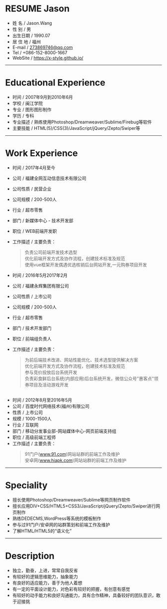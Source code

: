 # RESUME Jason

 - 姓 名 / Jason.Wang
 - 性 别 / 男
 - 出生日期 / 1990.07
 - 居 住 地 / 福州
 - E-mail / 273869746@qq.com
 - Tel / +086-152-8000-1667
 - WebSite / https://x-style.github.io/

---

# Educational Experience
 - 时间 / 2007年9月到2010年6月
 - 学校 / 闽江学院
 - 专业 / 图形图形制作
 - 学历 / 专科
 - 专业描述 / 熟练使用Photoshop/Dreamweaver/Sublime/Firebug等软件
 - 主要技能 / HTML(5)/CSS(3)/JavaScript/jQuery/Zepto/Swiper等

---

# Work Experience


 - 时间 / 2017年4月至今
 - 公司 / 福建全网互动信息技术有限公司
 - 公司性质 / 民营企业
 - 公司规模 / 200-500人
 - 行业 / 超市零售
 - 部门 / 新媒体中心 - 技术开发部
 - 职位 / WEB前端开发职
 - 工作描述 / 主要负责：
    > 负责公司前端开发技术选型  
    优化前端开发方式及协作流程，创建技术标准及规范  
    使用vue框架开发偶遇优选核销后台网站开发,一元购券项目开发


 - 时间 / 2016年5月2017年2月
 - 公司 / 福建永辉集团有限公司
 - 公司性质 / 上市公司
 - 公司规模 / 200-500人
 - 行业 / 超市零售
 - 部门 / 技术开发部门
 - 职位 / 前端组负责人
 - 工作描述 / 主要负责：
    > 为前后端技术改进、网站性能优化、技术选型提供解决方案  
    优化前端开发方式及协作流程，创建技术标准及规范  
    参与竞价投放后台系统开发  
    负责彩食鲜后台系统(内部应用)后台系统开发，微信公众号"惠客点"领券项目及活动游戏开发

##

 - 时间 / 2012年8月至2016年5月
 - 公司 / 百度时代网络技术(福州)有限公司
 - 性质 / 上市公司
 - 规模 / 1000-1500人
 - 行业 / 互联网
 - 部门 / 移动分发事业部-网站媒体中心-网页前端支持组
 - 职位 / 高级前端工程师
 - 工作描述 / 主要负责：
    > 91门户(www.91.com)网站站群的前端工作及维护  
    安卓网(www.hiapk.com)网站站群的前端工作及维护

---

# Speciality

 - 擅长使用Photoshop/Dreamweaver/Sublime等网页制作软件
 - 擅长应用DIV+CSS/HTML5+CSS3/JavaScript/jQuery/Zepto/Swiper进行网页制作
 - 熟练DEDECMS,WordPress等系统的模板制作
 - 参与过91门户/安卓网的站群策划和前端工作及维护
 - 了解HTML/HTML5的“语义化”


---

# Description

 - 独立，勤奋，上进，常常自我反省
 - 有较好的逻辑思维能力，抽象能力
 - 有良好的适应能力，善于为他人着想
 - 有一定的平面设计能力，对色彩有较好的把握，有创意有感觉
 - 有较好的动手能力和良好沟通能力，具有合作精神，具备较好的团队意识，敢于迎接挑
